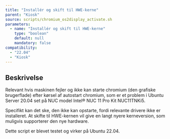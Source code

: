 ```yaml
---
title: "Installér og skift til HWE-kerne"
parent: "Kiosk"
source: scripts/chromium_os2display_activate.sh
parameters:
  - name: "Installér og skift til HWE-kerne"
    type: "boolean"
    default: null
    mandatory: false
compatibility:  
  - "22.04"
  - "Kiosk"
---
```


## Beskrivelse
Relevant hvis maskinen fejler og ikke kan starte chromium (den grafiske brugerflade) efter kørsel af autostart chromium,
som er et problem i Ubuntu Server 20.04 set på NUC model Intel® NUC 11 Pro Kit NUC11TNKi5.

Specifikt kan det ske, den ikke kan opstarte, fordi relevante drivere ikke er installeret. 
At skifte til HWE-kernen vil give en langt nyere kerneversion, som muligvis supporterer den nye hardware.

Dette script er blevet testet og virker på Ubuntu 22.04.
